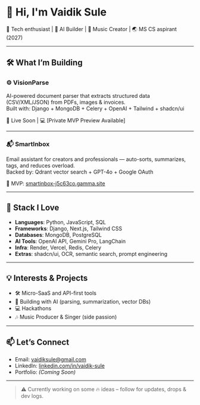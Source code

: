 # 👋 Hi, I'm Vaidik Sule

🚀 Tech enthusiast | 🧠 AI Builder | 🎤 Music Creator | 🌏 MS CS aspirant (2027)

---

## 🛠 What I’m Building

### ⚙️ VisionParse
AI-powered document parser that extracts structured data (CSV/XML/JSON) from PDFs, images & invoices.  
Built with: Django + MongoDB + Celery + OpenAI + Tailwind + shadcn/ui

🔗 Live Soon | 💻 [Private MVP Preview Available]

---

### 📬 SmartInbox
Email assistant for creators and professionals — auto-sorts, summarizes, tags, and reduces overload.  
Backed by: Qdrant vector search + GPT-4o + Google OAuth

🔗 MVP: [smartinbox-j5c63co.gamma.site](https://smartinbox-j5c63co.gamma.site)

---

## 🧰 Stack I Love

- **Languages**: Python, JavaScript, SQL  
- **Frameworks**: Django, Next.js, Tailwind CSS  
- **Databases**: MongoDB, PostgreSQL  
- **AI Tools**: OpenAI API, Gemini Pro, LangChain  
- **Infra**: Render, Vercel, Redis, Celery  
- **Extras**: shadcn/ui, OCR, semantic search, prompt engineering

---

## 💡 Interests & Projects

- 🛠 Micro-SaaS and API-first tools  
- 🧠 Building with AI (parsing, summarization, vector DBs)  
- 💻 Hackathons
- 🎶 Music Producer & Singer (side passion)

---

## 📫 Let’s Connect

- Email: vaidiksule@gmail.com 
- LinkedIn: [linkedin.com/in/vaidik-sule](https://linkedin.com/in/vaidiksule)   
- Portfolio: *(Coming Soon)*

---

> ⚠️ Currently working on some 🔥 ideas – follow for updates, drops & dev logs.

